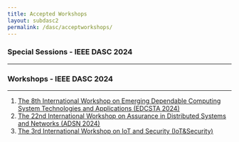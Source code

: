 ```yaml
---
title: Accepted Workshops 
layout: subdasc2
permalink: /dasc/acceptworkshops/
---
```



<h3>Special Sessions - IEEE DASC 2024</h3>
<hr/> 
<!-- 
<ol>
<li><a href="/2022/assets/files/ws-ss/dasc/HIEMI2022_CFP.pdf" target=_new>1st International Workshop on Hybrid Internet of Everything Models for Industry 5.0 (HIEMI)</a></li>
<li><a href="/2022/assets/files/ws-ss/dasc/IoT&Security2022_CFP.pdf" target=_new>1st International Workshop on IoT & Security (IoT&Security)</a></li>
<li><a href="/2022/assets/files/ws-ss/dasc/ADSN2022_CFP.pdf" target=_new>20th International Workshop on Assurance in Distributed Systems and Networks (ADSN 2022)</a></li>
<li><a href="/2022/assets/files/ws-ss/cst/EDCSTA2022_CFP.pdf" target=_new>The 6th International Workshop on Emerging Dependable Computing System Technologies and Applications (EDCSTA 2022)</a></li>
</ol>  -->

<h3>Workshops - IEEE DASC 2024</h3>
<hr/>
<ol>
<li><a href="/2024/assets/files/ws-ss/dasc/EDCSTA2024_CFP.pdf" target=_new><u>The 8th International Workshop on Emerging Dependable Computing System Technologies and Applications (EDCSTA 2024)</u></a></li>
<li><a href="https://adsn-workshop.github.io/" target="_new"><u>The 22nd International Workshop on Assurance in Distributed Systems and Networks (ADSN 2024)</u></a></li>
<li><a href="/2024/assets/files/ws-ss/dasc/IoT&Security_CFP.pdf" target=_new><u>The 3rd International Workshop on IoT and Security (IoT&Security)</u></a></li>
</ol> 
<!-- 
<ol>
<li><a href="/2022/assets/files/ws-ss/cst/SOBIOAPPS2022_CFP.pdf" target=_new>Social and BIOmetric data for APPlications in human-machine interactions: Models and algorithmS (SOBIOAPPS)</a></li>
<li><a href="/2022/assets/files/ws-ss/cst/TMLAE2022_CFP.pdf" target=_new>Trustworthiness of Machine Learning in Adversarial Environments (TMLAE)</a></li>
</ol> -->

 

